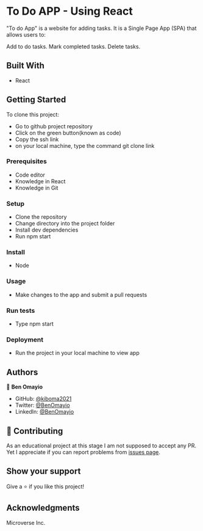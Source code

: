 # To Do APP - Using React

"To do App" is a website for adding tasks. It is a Single Page App (SPA) that allows users to:

  Add to do tasks.
  Mark completed tasks.
  Delete tasks.

## Built With

- React

## Getting Started

To clone this project:
- Go to github project repository
- Click on the green button(known as code)
- Copy the ssh link
- on your local machine, type the command git clone link


### Prerequisites
- Code editor
- Knowledge in React
- Knowledge in Git

### Setup
- Clone the repository
- Change directory into the project folder
- Install dev dependencies
- Run npm start

### Install
- Node

### Usage
- Make changes to the app and submit a pull requests

### Run tests
- Type npm start

### Deployment
- Run the project in your local machine to view app


## Authors

👤 **Ben Omayio**

- GitHub: [@kiboma2021](https://github.com/kiboma2021)
- Twitter: [@BenOmayio](https://twitter.com/omayiobenj)
- LinkedIn: [@BenOmayio](https://www.linkedin.com/in/ben-omayio-74622469/)


## 🤝 Contributing

As an educational project at this stage I am not supposed to accept any PR. Yet I appreciate if you can report problems from [issues page](../../issues/).

## Show your support

Give a ⭐️ if you like this project!

## Acknowledgments
Microverse Inc.
